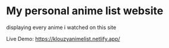 # My personal anime list website
displaying every anime i watched on this site

Live Demo: https://klouzyanimelist.netlify.app/